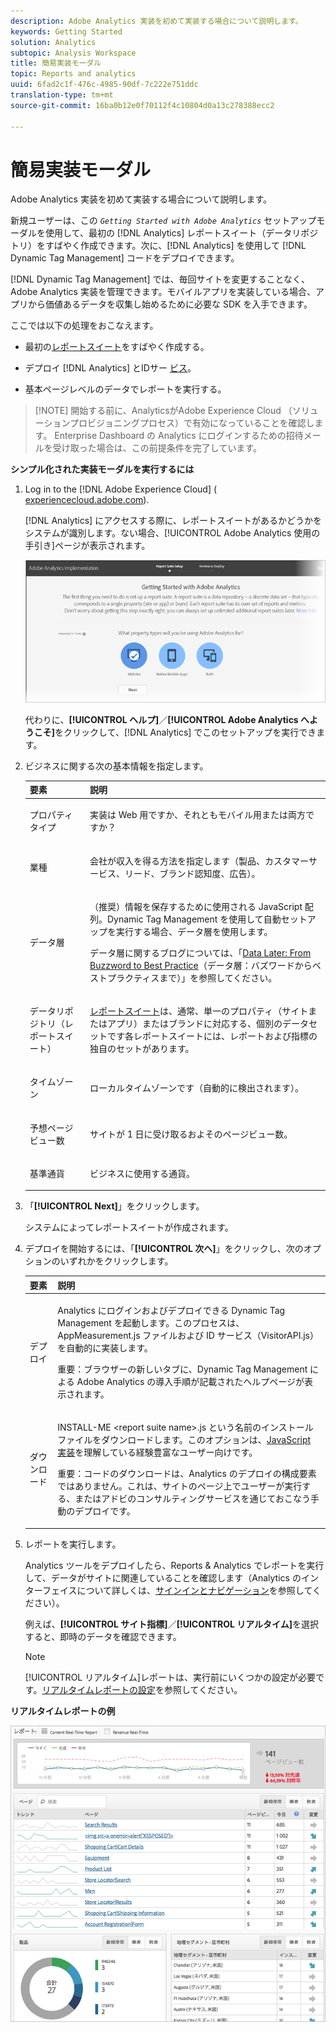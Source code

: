 ```yaml
---
description: Adobe Analytics 実装を初めて実装する場合について説明します。
keywords: Getting Started
solution: Analytics
subtopic: Analysis Workspace
title: 簡易実装モーダル
topic: Reports and analytics
uuid: 6fad2c1f-476c-4985-90df-7c222e751ddc
translation-type: tm+mt
source-git-commit: 16ba0b12e0f70112f4c10804d0a13c278388ecc2

---
```



# 簡易実装モーダル

Adobe Analytics 実装を初めて実装する場合について説明します。

<!-- 

<p>https://activation.adobedtm.com/index.php?redirected=1 </p>

 -->

新規ユーザーは、この *`Getting Started with Adobe Analytics`* セットアップモーダルを使用して、最初の [!DNL Analytics] レポートスイート（データリポジトリ）をすばやく作成できます。次に、[!DNL Analytics] を使用して [!DNL Dynamic Tag Management] コードをデプロイできます。

[!DNL Dynamic Tag Management] では、毎回サイトを変更することなく、Adobe Analytics 実装を管理できます。モバイルアプリを実装している場合、アプリから価値あるデータを収集し始めるために必要な SDK を入手できます。

ここでは以下の処理をおこなえます。

* 最初の[レポートスイート](https://marketing.adobe.com/resources/help/en_US/analytics/getting-started/report-suites.html)をすばやく作成する。
* デプロイ [!DNL Analytics] とIDサー [ビス](https://marketing.adobe.com/resources/help/en_US/mcvid/)。

* 基本ページレベルのデータでレポートを実行する。

> [!NOTE] 開始する前に、AnalyticsがAdobe Experience Cloud [](https://marketing.adobe.com/resources/help/en_US/mcloud/core_services.html) （ソリューションプロビジョニングプロセス）で有効になっていることを確認します。 Enterprise Dashboard の Analytics にログインするための招待メールを受け取った場合は、この前提条件を完了しています。

**シンプル化された実装モーダルを実行するには**

1. Log in to the [!DNL Adobe Experience Cloud] ( [experiencecloud.adobe.com](https://experiencecloud.adobe.com)).

   [!DNL Analytics] にアクセスする際に、レポートスイートがあるかどうかをシステムが識別します。ない場合、[!UICONTROL Adobe Analytics 使用の手引き]ページが表示されます。

   ![](assets/analytics-implementation-rs-wizard.png)

   代わりに、**[!UICONTROL ヘルプ]**／**[!UICONTROL Adobe Analytics へようこそ]**&#x200B;をクリックして、[!DNL Analytics] でこのセットアップを実行できます。

1. ビジネスに関する次の基本情報を指定します。

   <table id="table_1741878A1B284CB78D297D531DC703D6"> 
     <thead> 
      <tr> 
       <th colname="col1" class="entry"> 要素 </th> 
       <th colname="col2" class="entry"> 説明 </th> 
      </tr> 
     </thead>
     <tbody> 
      <tr> 
       <td colname="col1"> <p>プロパティタイプ </p> </td> 
       <td colname="col2"> <p>実装は Web 用ですか、それともモバイル用または両方ですか？ </p> </td> 
      </tr> 
      <tr> 
       <td colname="col1"> <p>業種 </p> </td> 
       <td colname="col2"> <p>会社が収入を得る方法を指定します（製品、カスタマーサービス、リード、ブランド認知度、広告）。 </p> </td> 
      </tr> 
      <tr> 
       <td colname="col1"> <p>データ層 </p> </td> 
       <td colname="col2"> <p>（推奨）情報を保存するために使用される JavaScript 配列。Dynamic Tag Management を使用して自動セットアップを実行する場合、データ層を使用します。 </p> <p>データ層に関するブログについては、「<a href="https://blogs.adobe.com/digitalmarketing/analytics/data-layers-buzzword-best-practice/">Data Later: From Buzzword to Best Practice</a>（データ層：バズワードからベストプラクティスまで）」を参照してください。 </p> </td> 
      </tr> 
      <tr> 
       <td colname="col1"> <p>データリポジトリ（レポートスイート） </p> </td> 
       <td colname="col2"> <p> <a href="https://marketing.adobe.com/resources/help/en_US/analytics/getting-started/report-suites.html">レポートスイート</a>は、通常、単一のプロパティ（サイトまたはアプリ）またはブランドに対応する、個別のデータセットです各レポートスイートには、レポートおよび指標の独自のセットがあります。 </p> </td> 
      </tr> 
      <tr> 
       <td colname="col1"> <p>タイムゾーン </p> </td> 
       <td colname="col2"> <p>ローカルタイムゾーンです（自動的に検出されます）。 </p> </td> 
      </tr> 
      <tr> 
       <td colname="col1"> <p>予想ページビュー数 </p> </td> 
       <td colname="col2"> <p>サイトが 1 日に受け取るおよそのページビュー数。 </p> </td> 
      </tr> 
      <tr> 
       <td colname="col1"> <p>基準通貨 </p> </td> 
       <td colname="col2"> <p>ビジネスに使用する通貨。 </p> </td> 
      </tr> 
     </tbody> 
    </table>

1. 「**[!UICONTROL Next]**」をクリックします。

   システムによってレポートスイートが作成されます。

1. デプロイを開始するには、「**[!UICONTROL 次へ]**」をクリックし、次のオプションのいずれかをクリックします。

   <table id="table_71C7F7B9677346CD8D5130519D32464B"> 
     <thead> 
      <tr> 
       <th colname="col1" class="entry"> 要素 </th> 
       <th colname="col2" class="entry"> 説明 </th> 
      </tr> 
     </thead>
     <tbody> 
      <tr> 
       <td colname="col1"> <p>デプロイ </p> </td> 
       <td colname="col2"> <p> Analytics にログインおよびデプロイできる <span class="keyword">Dynamic Tag Management</span> を起動します。このプロセスは、<span class="filepath">AppMeasurement.js</span> ファイルおよび ID サービス（<span class="filepath">VisitorAPI.js</span>）を自動的に実装します。 </p> <p> <p>重要：ブラウザーの新しいタブに、Dynamic Tag Management による <span class="keyword">Adobe Analytics</span> の導入手順が記載されたヘルプページが表示されます。 </p> </p> </td> 
      </tr> 
      <tr> 
       <td colname="col1"> <p>ダウンロード </p> </td> 
       <td colname="col2"> <p> <span class="filepath">INSTALL-ME &lt;report suite name&gt;.js</span> という名前のインストールファイルをダウンロードします。このオプションは、<a href="https://marketing.adobe.com/resources/help/en_US/sc/implement/js_implementation.html">JavaScript 実装</a>を理解している経験豊富なユーザー向けです。 </p> <p> <p>重要：コードのダウンロードは、<span class="keyword">Analytics</span> のデプロイの構成要素ではありません。これは、サイトのページ上でユーザーが実行する、またはアドビのコンサルティングサービスを通じておこなう手動のデプロイです。 </p> </p> </td> 
      </tr> 
     </tbody> 
    </table>

1. レポートを実行します。

   Analytics ツールをデプロイしたら、Reports &amp; Analytics でレポートを実行して、データがサイトに関連していることを確認します（Analytics のインターフェイスについて詳しくは、[サインインとナビゲーション](https://marketing.adobe.com/resources/help/en_US/analytics/getting-started/analytics-navigation.html)を参照してください）。

   例えば、**[!UICONTROL サイト指標]**／**[!UICONTROL リアルタイム]**&#x200B;を選択すると、即時のデータを確認できます。

   >[!NOTE]
   >
   >[!UICONTROL リアルタイム]レポートは、実行前にいくつかの設定が必要です。[リアルタイムレポートの設定](https://marketing.adobe.com/resources/help/en_US/reference/t_realtime_admin.html)を参照してください。

**リアルタイムレポートの例**

![](assets/real-time-report.png)
